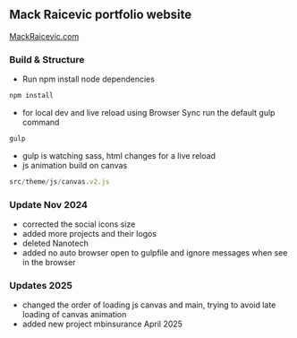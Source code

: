## Mack Raicevic portfolio website

[MackRaicevic.com](https://mackraicevic.com/)


### Build & Structure

- Run npm install node dependencies
```bash
npm install
```

- for local dev and live reload using Browser Sync run the default gulp command
```js
gulp
```

- gulp is watching sass, html changes for a live reload
- js animation build on canvas 
```js
src/theme/js/canvas.v2.js
```

### Update Nov 2024

- corrected the social icons size
- added more projects and their logos
- deleted Nanotech
- added no auto browser open to gulpfile and ignore messages when see in the browser

### Updates 2025

- changed the order of loading js canvas and main, trying to avoid late loading of canvas animation
- added new project mbinsurance April 2025


